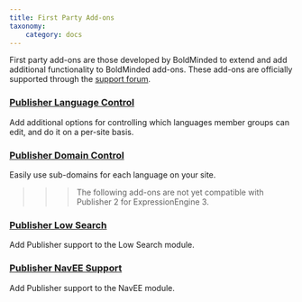 ```yaml
---
title: First Party Add-ons
taxonomy:
    category: docs
---
```


First party add-ons are those developed by BoldMinded to extend and add additional functionality to BoldMinded add-ons. These add-ons are officially supported through the <a href="https://boldminded.com/support">support forum</a>.

### <a href="https://boldminded.com/add-ons/publisher-language-control">Publisher Language Control</a>
Add additional options for controlling which languages member groups can edit, and do it on a per-site basis.

### <a href="https://boldminded.com/add-ons/publisher-domain-control">Publisher Domain Control</a>
Easily use sub-domains for each language on your site.

>>> The following add-ons are not yet compatible with Publisher 2 for ExpressionEngine 3.

### <a href="https://boldminded.com/add-ons/publisher-low-search">Publisher Low Search</a>
Add Publisher support to the Low Search module.

### <a href="https://boldminded.com/add-ons/publisher-navee-support">Publisher NavEE Support</a>
Add Publisher support to the NavEE module.

